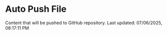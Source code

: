# Auto Push File

Content that will be pushed to GitHub repository.
Last updated: 07/06/2025, 08:17:11 PM